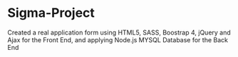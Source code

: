 # Sigma-Project

Created a real application form using HTML5, SASS, Boostrap 4, jQuery and Ajax for the Front End, and applying Node.js MYSQL Database for the Back End

